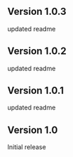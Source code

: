 ## Version 1.0.3

updated readme

## Version 1.0.2

updated readme

## Version 1.0.1

updated readme


## Version 1.0

Initial release
